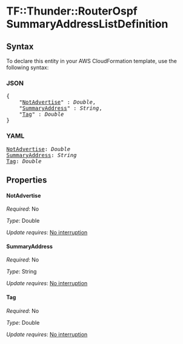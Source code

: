 # TF::Thunder::RouterOspf SummaryAddressListDefinition

## Syntax

To declare this entity in your AWS CloudFormation template, use the following syntax:

### JSON

<pre>
{
    "<a href="#notadvertise" title="NotAdvertise">NotAdvertise</a>" : <i>Double</i>,
    "<a href="#summaryaddress" title="SummaryAddress">SummaryAddress</a>" : <i>String</i>,
    "<a href="#tag" title="Tag">Tag</a>" : <i>Double</i>
}
</pre>

### YAML

<pre>
<a href="#notadvertise" title="NotAdvertise">NotAdvertise</a>: <i>Double</i>
<a href="#summaryaddress" title="SummaryAddress">SummaryAddress</a>: <i>String</i>
<a href="#tag" title="Tag">Tag</a>: <i>Double</i>
</pre>

## Properties

#### NotAdvertise

_Required_: No

_Type_: Double

_Update requires_: [No interruption](https://docs.aws.amazon.com/AWSCloudFormation/latest/UserGuide/using-cfn-updating-stacks-update-behaviors.html#update-no-interrupt)

#### SummaryAddress

_Required_: No

_Type_: String

_Update requires_: [No interruption](https://docs.aws.amazon.com/AWSCloudFormation/latest/UserGuide/using-cfn-updating-stacks-update-behaviors.html#update-no-interrupt)

#### Tag

_Required_: No

_Type_: Double

_Update requires_: [No interruption](https://docs.aws.amazon.com/AWSCloudFormation/latest/UserGuide/using-cfn-updating-stacks-update-behaviors.html#update-no-interrupt)

